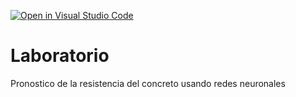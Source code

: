 [![Open in Visual Studio Code](https://classroom.github.com/assets/open-in-vscode-718a45dd9cf7e7f842a935f5ebbe5719a5e09af4491e668f4dbf3b35d5cca122.svg)](https://classroom.github.com/online_ide?assignment_repo_id=12713297&assignment_repo_type=AssignmentRepo)
# Laboratorio
Pronostico de la resistencia del concreto usando redes neuronales
